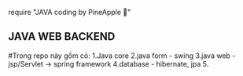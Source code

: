 require "JAVA coding by PineApple :pineapple:" 
## JAVA WEB BACKEND
#Trong repo này gồm có: 
    1.Java core
    2.java form - swing
    3.java web - jsp/Servlet -> spring framework
    4.database - hibernate, jpa
    5.